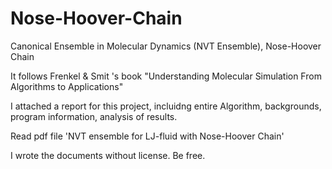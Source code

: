 # Nose-Hoover-Chain
Canonical Ensemble in Molecular Dynamics (NVT Ensemble), Nose-Hoover Chain   

It follows Frenkel & Smit 's book "Understanding Molecular Simulation From Algorithms to Applications"    

I attached a report for this project, incluidng entire Algorithm, backgrounds, program information, analysis of results.   

Read pdf file 'NVT ensemble for LJ-fluid with Nose-Hoover Chain'    

I wrote the documents without license. Be free.   
